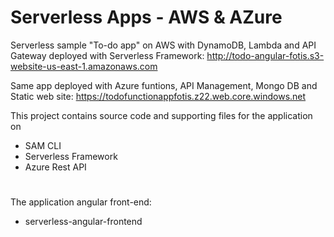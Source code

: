 # Serverless Apps - AWS & AZure

Serverless sample "To-do app" on AWS with DynamoDB, Lambda and API Gateway deployed with Serverless Framework: 
http://todo-angular-fotis.s3-website-us-east-1.amazonaws.com

Same app deployed with Azure funtions, API Management, Mongo DB and Static web site:
https://todofunctionappfotis.z22.web.core.windows.net

This project contains source code and supporting files for the application on
- SAM CLI
- Serverless Framework
- Azure Rest API
#
The application angular front-end:
- serverless-angular-frontend
